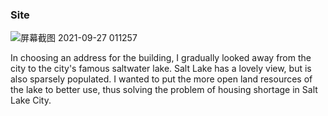 ### Site
![屏幕截图 2021-09-27 011257](https://user-images.githubusercontent.com/90567603/135552992-45ded25a-99ae-4107-81ad-36fa7dea2fbb.jpg)

In choosing an address for the building, I gradually looked away from the city to the city's famous saltwater lake. Salt Lake has a lovely view, but is also sparsely populated. I wanted to put the more open land resources of the lake to better use, thus solving the problem of housing shortage in Salt Lake City.
